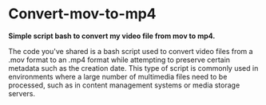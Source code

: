 # Convert-mov-to-mp4

__Simple script bash to convert my video file from mov to mp4.__

The code you've shared is a bash script used to convert video files from a .mov format to an .mp4 format while attempting to preserve certain metadata such as the creation date. This type of script is commonly used in environments where a large number of multimedia files need to be processed, such as in content management systems or media storage servers.
